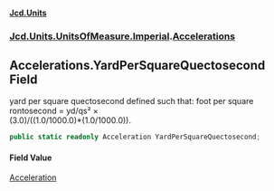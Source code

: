 #### [Jcd.Units](index.md 'index')
### [Jcd.Units.UnitsOfMeasure.Imperial](Jcd.Units.UnitsOfMeasure.Imperial.md 'Jcd.Units.UnitsOfMeasure.Imperial').[Accelerations](Accelerations.md 'Jcd.Units.UnitsOfMeasure.Imperial.Accelerations')

## Accelerations.YardPerSquareQuectosecond Field

yard per square quectosecond defined such that: foot per square rontosecond = yd/qs² ×  
(3.0)/((1.0/1000.0)*(1.0/1000.0)).

```csharp
public static readonly Acceleration YardPerSquareQuectosecond;
```

#### Field Value
[Acceleration](Acceleration.md 'Jcd.Units.UnitTypes.Acceleration')